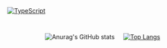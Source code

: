 <div style="display: flex; flex-wrap: wrap; justify-content: space-between">
    <a href="">
        <img alt="" src="https://img.shields.io/badge/docker-%230db7ed.svg?style=for-the-badge&logo=docker&logoColor=white"/>
    </a>
    <a href="">
        <img alt="TypeScript" src="https://img.shields.io/badge/TypeScript-007ACC?style=for-the-badge&logo=typescript&logoColor=white"/>
    </a>
    <a href="">
        <img alt="" src="https://img.shields.io/badge/PHP-777BB4?style=for-the-badge&logo=php&logoColor=white"/>
    </a>
    <a href="">
        <img alt="" src="https://img.shields.io/badge/MySQL-00000F?style=for-the-badge&logo=mysql&logoColor=white"/>
    </a>
    <a href="">
        <img alt="" src="https://img.shields.io/badge/React-20232A?style=for-the-badge&logo=react&logoColor=61DAFB"/>
    </a>
    <a href="">
        <img alt="" src="https://img.shields.io/badge/Laravel-FF2D20?style=for-the-badge&logo=laravel&logoColor=white"/>
    </a>
    <a href="">
        <img alt="" src="https://img.shields.io/badge/React_Native-20232A?style=for-the-badge&logo=react&logoColor=61DAFB"/>
    </a>
    <a href="">
        <img alt="" src="https://img.shields.io/badge/Node.js-43853D?style=for-the-badge&logo=node.js&logoColor=white"/>
    </a>
    <a href="">
        <img alt="" src="https://img.shields.io/badge/Redux-593D88?style=for-the-badge&logo=redux&logoColor=white"/>
    </a>
    <a href="">
        <img alt="" src="https://img.shields.io/badge/styled--components-DB7093?style=for-the-badge&logo=styled-components&logoColor=white"/>
    </a>
    <a href="">
        <img alt="" src="https://img.shields.io/badge/HTML-239120?style=for-the-badge&logo=html5&logoColor=white"/>
    </a>
    <a href="">
        <img alt="" src="https://img.shields.io/badge/JavaScript-F7DF1E?style=for-the-badge&logo=javascript&logoColor=black"/>
    </a>
    <a href="">
        <img alt="" src="https://img.shields.io/badge/CSS-239120?&style=for-the-badge&logo=css3&logoColor=white"/>
    </a>
    <a href="">
        <img alt="" src="https://img.shields.io/badge/Alpine_Linux-0D597F?style=for-the-badge&logo=alpine-linux&logoColor=white"/>
    </a>
</div>

<div style="display: flex; flex-wrap: wrap; justify-content: center; align-items: center; margin-top: 20px;">
<div style="margin: 10px">

![Anurag's GitHub stats](https://github-readme-stats.vercel.app/api?username=Dhenyson&show_icons=true&theme=radical)
</div>

<div style="margin: 10px">

[![Top Langs](https://github-readme-stats.vercel.app/api/top-langs/?username=Dhenyson&layout=compact)](https://github.com/Dhenyson/github-readme-stats)
</div>
</div>


